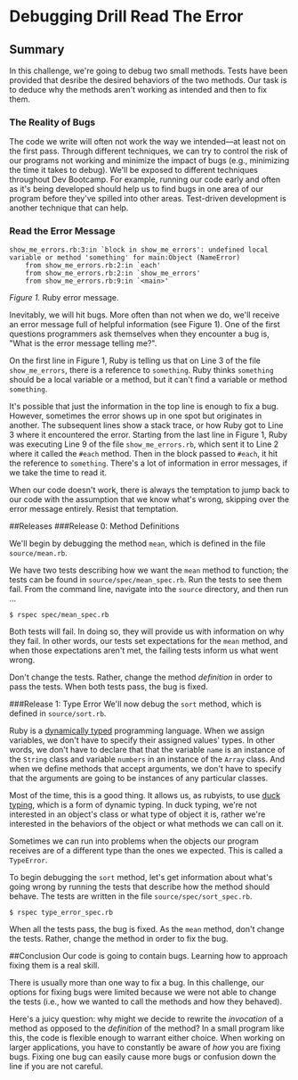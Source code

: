 # Debugging Drill Read The Error

## Summary
In this challenge, we're going to debug two small methods.  Tests have been provided that desribe the desired behaviors of the two methods.  Our task is to deduce why the methods aren't working as intended and then to fix them.

### The Reality of Bugs
The code we write will often not work the way we intended—at least not on the first pass.  Through different techniques, we can try to control the risk of our programs not working and minimize the impact of bugs (e.g., minimizing the time it takes to debug).  We'll be exposed to different techniques throughout Dev Bootcamp.  For example, running our code early and often as it's being developed should help us to find bugs in one area of our program before they've spilled into other areas.  Test-driven development is another technique that can help.

### Read the Error Message

```
show_me_errors.rb:3:in `block in show_me_errors': undefined local variable or method 'something' for main:Object (NameError)
	from show_me_errors.rb:2:in `each'
	from show_me_errors.rb:2:in `show_me_errors'
	from show_me_errors.rb:9:in `<main>'
```
*Figure 1.*  Ruby error message.

Inevitably, we will hit bugs.  More often than not when we do, we'll receive an error message full of helpful information (see Figure 1).  One of the first questions programmers ask themselves when they encounter a bug is, "What is the error message telling me?".

On the first line in Figure 1, Ruby is telling us that on Line 3 of the file `show_me_errors`, there is a reference to `something`.  Ruby thinks `something` should be a local variable or a method, but it can't find a variable or method `something`.

It's possible that just the information in the top line is enough to fix a bug.  However, sometimes the error shows up in one spot but originates in another.  The subsequent lines show a stack trace, or how Ruby got to Line 3 where it encountered the error.  Starting from the last line in Figure 1, Ruby was executing Line 9 of the file `show_me_errors.rb`, which sent it to Line 2 where it called the `#each` method.  Then in the block passed to `#each`, it hit the reference to `something`.  There's a lot of information in error messages, if we take the time to read it.

When our code doesn't work, there is always the temptation to jump back to our code with the assumption that we know what's wrong, skipping over the error message entirely.  Resist that temptation.


##Releases
###Release 0: Method Definitions 

We'll begin by debugging the method `mean`, which is defined in the file `source/mean.rb`.  

We have two tests describing how we want the `mean` method to function; the tests can be found in `source/spec/mean_spec.rb`. Run the tests to see them fail.  From the command line, navigate into the `source` directory, and then run ...

```
$ rspec spec/mean_spec.rb
```

Both tests will fail.  In doing so, they will provide us with information on why they fail.  In other words, our tests set expectations for the `mean` method, and when those expectations aren't met, the failing tests inform us what went wrong.  

Don't change the tests.  Rather, change the method *definition* in order to pass the tests.  When both tests pass, the bug is fixed. 


###Release 1: Type Error
We'll now debug the `sort` method, which is defined in `source/sort.rb`.

Ruby is a [dynamically typed](http://en.wikipedia.org/wiki/Type_system#Dynamic_typing) programming language.  When we assign variables, we don't have to specify their assigned values' types.  In other words, we don't have to declare that that the variable `name` is an instance of the `String` class and variable `numbers` in an instance of the `Array` class.  And when we define methods that accept arguments, we don't have to specify that the arguments are going to be instances of any particular classes.

Most of the time, this is a good thing.  It allows us, as rubyists, to use [duck typing](http://en.wikipedia.org/wiki/Duck_typing#In_Ruby), which is a form of dynamic typing.  In duck typing, we're not interested in an object's class or what type of object it is, rather we're interested in the behaviors of the object or what methods we can call on it.

Sometimes we can run into problems when the objects our program receives are of a different type than the ones we expected. This is called a `TypeError`.

To begin debugging the `sort` method, let's get information about what's going wrong by running the tests that describe how the method should behave.  The tests are written in the file `source/spec/sort_spec.rb`.

```
$ rspec type_error_spec.rb
```

When all the tests pass, the bug is fixed. As the `mean` method, don't change the tests.  Rather, change the method in order to fix the bug.  


##Conclusion
Our code is going to contain bugs.  Learning how to approach fixing them is a real skill.  

There is usually more than one way to fix a bug.  In this challenge, our options for fixing bugs were limited because we were not able to change the tests (i.e., how we wanted to call the methods and how they behaved).

Here's a juicy question: why might we decide to rewrite the *invocation* of a method as opposed to the *definition* of the method?  In a small program like this, the code is flexible enough to warrant either choice. When working on larger applications, you have to constantly be aware of *how* you are fixing bugs. Fixing one bug can easily cause more bugs or confusion down the line if you are not careful.

